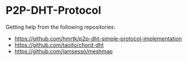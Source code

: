 # P2P-DHT-Protocol

Getting help from the following repositories:
* https://github.com/hmrtk/p2p-dht-simple-protocol-implementation
* https://github.com/taoito/chord-dht
* https://github.com/jamsesso/meshmap
